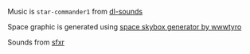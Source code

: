 Music is `star-commander1` from [dl-sounds](https://www.dl-sounds.com/royalty-free/star-commander1/)

Space graphic is generated using [space skybox generator by wwwtyro](http://wwwtyro.github.io/space-3d/#animationSpeed=1&fov=80&nebulae=true&pointStars=true&resolution=1024&seed=2sh8zpo94w20&stars=true&sun=true)

Sounds from [sfxr](https://stammel.net/projekte/sfxr/app/)